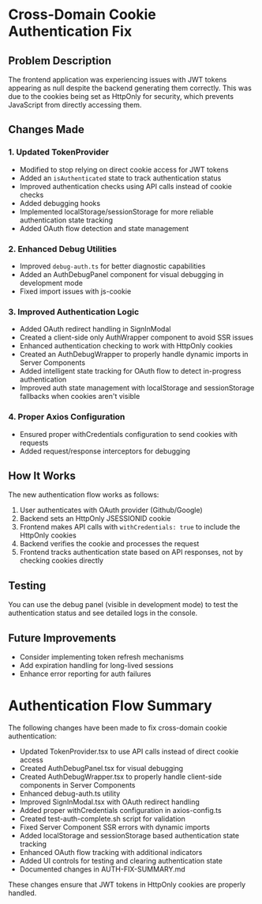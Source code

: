 # Cross-Domain Cookie Authentication Fix

## Problem Description
The frontend application was experiencing issues with JWT tokens appearing as null despite the backend generating them correctly. This was due to the cookies being set as HttpOnly for security, which prevents JavaScript from directly accessing them.

## Changes Made

### 1. Updated TokenProvider
- Modified to stop relying on direct cookie access for JWT tokens
- Added an `isAuthenticated` state to track authentication status
- Improved authentication checks using API calls instead of cookie checks
- Added debugging hooks
- Implemented localStorage/sessionStorage for more reliable authentication state tracking
- Added OAuth flow detection and state management

### 2. Enhanced Debug Utilities
- Improved `debug-auth.ts` for better diagnostic capabilities
- Added an AuthDebugPanel component for visual debugging in development mode
- Fixed import issues with js-cookie

### 3. Improved Authentication Logic
- Added OAuth redirect handling in SignInModal
- Created a client-side only AuthWrapper component to avoid SSR issues
- Enhanced authentication checking to work with HttpOnly cookies
- Created an AuthDebugWrapper to properly handle dynamic imports in Server Components
- Added intelligent state tracking for OAuth flow to detect in-progress authentication
- Improved auth state management with localStorage and sessionStorage fallbacks when cookies aren't visible

### 4. Proper Axios Configuration
- Ensured proper withCredentials configuration to send cookies with requests
- Added request/response interceptors for debugging

## How It Works
The new authentication flow works as follows:

1. User authenticates with OAuth provider (Github/Google)
2. Backend sets an HttpOnly JSESSIONID cookie
3. Frontend makes API calls with `withCredentials: true` to include the HttpOnly cookies
4. Backend verifies the cookie and processes the request
5. Frontend tracks authentication state based on API responses, not by checking cookies directly

## Testing
You can use the debug panel (visible in development mode) to test the authentication status and see detailed logs in the console.

## Future Improvements
- Consider implementing token refresh mechanisms
- Add expiration handling for long-lived sessions
- Enhance error reporting for auth failures


# Authentication Flow Summary

The following changes have been made to fix cross-domain cookie authentication:

- Updated TokenProvider.tsx to use API calls instead of direct cookie access
- Created AuthDebugPanel.tsx for visual debugging
- Created AuthDebugWrapper.tsx to properly handle client-side components in Server Components
- Enhanced debug-auth.ts utility
- Improved SignInModal.tsx with OAuth redirect handling
- Added proper withCredentials configuration in axios-config.ts
- Created test-auth-complete.sh script for validation
- Fixed Server Component SSR errors with dynamic imports
- Added localStorage and sessionStorage based authentication state tracking
- Enhanced OAuth flow tracking with additional indicators
- Added UI controls for testing and clearing authentication state
- Documented changes in AUTH-FIX-SUMMARY.md

These changes ensure that JWT tokens in HttpOnly cookies are properly handled.
